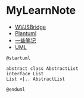 # MyLearnNote


* [WVJSBridge](index/WebViewJavaScriptBridge/WVJSBridge.md)
* [Plantuml](index/Plantuml/Plantuml.md)
* [一些笔记](index/iOS/dictionary.md)
* [UML](index/UML/UML.html)


```plantuml
@startuml

abstract class AbstractList
interface List
List <|.. AbstractList

@enduml
```
